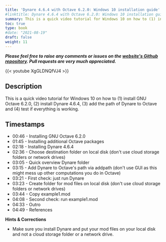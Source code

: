 ```yaml
---
title: 'Dynare 4.6.4 with Octave 6.2.0: Windows 10 installation guide'
#linktitle: Dynare 4.6.4 with Octave 6.2.0: Windows 10 installation guide
summary: This is a quick video tutorial for Windows 10 on how to (1) install Octave 6.2.0, (2) install Dynare 4.6.4, (3) add the path of Dynare to Octave and (4) test if everything is working.
toc: true
type: book
#date: "2021-08-19"
draft: false
weight: 11
---
```

***Please feel free to raise any comments or issues on the [website's Github repository](https://github.com/wmutschl/mutschler.eu). Pull requests are very much appreciated.***

{{< youtube XgGLDNQfVJ4 >}}

## Description
This is a quick video tutorial for Windows 10 on how to (1) install GNU Octave 6.2.0, (2) install Dynare 4.6.4, (3) add the path of Dynare to Octave and (4) test if everything is working.

## Timestamps

- 00:46 - Installing GNU Octave 6.2.0
- 01:45 - Installing additional Octave packages
- 02:18 - Installing Dynare 4.6.4
- 02:36 - Choose destination folder on local disk (don't use cloud storage folders or network drives)
- 03:05 - Quick overview Dynare folder
- 03:15 - Add Dynare to Octave's path via addpath (don't use GUI as this might mess up other computations you do in Octave)
- 03:21 - First check: just run Dynare
- 03:23 - Create folder for mod files on local disk (don't use cloud storage folders or network drives)
- 03:44 - Copy example1.mod
- 04:08 - Second check: run example1.mod
- 04:33 - Outro
- 04:49 - References

**Hints & Corrections**

- Make sure you install Dynare and put your mod files on your local disk and not a cloud storage folder or a network drive. 



